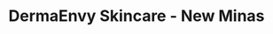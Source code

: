 ---
title: "DermaEnvy Skincare - New Minas"
url: /new-minas/dermaenvy-skincare-new-minas/
shop: beauty
---